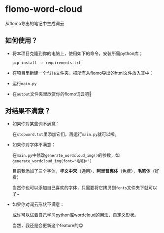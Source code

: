 # flomo-word-cloud

从flomo导出的笔记中生成词云

## 如何使用？

+ 将本项目克隆到你的电脑上，使用如下的命令，安装所需python库；

  ```python
  pip install -r requirements.txt
  ```

+ 在项目里新建一个`file`文件夹，把所有从flomo导出的html文件放入其中；

+ 运行`main.py`

+ 在`output`文件夹里欣赏你的flomo词云吧🥰

## 对结果不满意？

+ 如果你对某些词不满意：

  在`stopword.txt`里添加它们，再运行`main.py`就可以啦。

+ 如果你对字体不满意：

  在`main.py`中修改`generate_wordcloud_img()`的参数，如`generate_wordcloud_img(font="毛笔体")`

  目前我添加了三个字体，**华文中宋**（通用），**阿里普惠体**（免费），**毛笔体**（好看）

  当然你也可以添加自己喜欢的字体，只需要将它拷贝到`fonts`文件夹下就可以了~

+ 如果你对词云形状不满意：

  或许可以试着自己学习python库wordcloud的用法，自定义形状。

  当然，我还是会更新这个feature的😋

